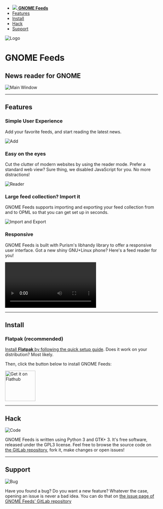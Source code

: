 <nav>

- [<span>![](./logo-symbolic.svg) **GNOME Feeds**</span>](#)
- [Features](#features)
- [Install](#install)
- [Hack](#hack)
- [Support](#support)

</nav>

<!--@MARGIN@-->

![Logo](logo.svg)

# GNOME Feeds

## News reader for GNOME

![Main Window](screenshots/mainwindow.png)

---

## Features

### Simple User Experience

Add your favorite feeds, and start reading the latest news.

![Add](screenshots/add_feed.png)

### Easy on the eyes

Cut the clutter of modern websites by using the reader mode. Prefer a standard web view? Sure thing, we disabled JavaScript for you. No more distractions!

![Reader](screenshots/reader.png)

### Large feed collection? Import it

GNOME Feeds supports importing and exporting your feed collection from and to OPML so that you can get set up in seconds.

![Import and Export](screenshots/import_export.png)

### Responsive

GNOME Feeds is built with Purism's libhandy library to offer a responsive user interface. Got a new shiny GNU+Linux phone? Here's a feed reader for you!

<video autoplay mute controls loop>
    <source src="screenshots/responsive_demo.mp4" type="video/mp4" />
</video>

---

## Install

### Flatpak (recommended)

[Install **Flatpak** by following the quick setup guide](https://flatpak.org/setup/). Does it work on your distribution? Most likely.

Then, click the button below to install GNOME Feeds:

<a href="https://flathub.org/apps/details/org.gabmus.gnome-feeds"><img src="https://raw.githubusercontent.com/flatpak-design-team/flathub-mockups/master/assets/download-button/download.svg?sanitize=true" height="100" alt="Get it on Flathub" /></a>

<!-- ### AUR

If you're using Arch Linux or an Arch based system, you can install the [`gnome-feeds-git`](https://aur.archlinux.org/packages/gnome-feeds-git/) package from the AUR. -->

---

## Hack

![Code](icons/code.svg)

GNOME Feeds is written using Python 3 and GTK+ 3. It's free software, released under the GPL3 license. Feel free to browse the source code on [the GitLab repository](https://gitlab.com/gabmus/gnome-feeds), fork it, make changes or open issues!

---

## Support

![Bug](icons/bug.svg)

Have you found a bug? Do you want a new feature? Whatever the case, opening an issue is never a bad idea. You can do that on [the issue page of GNOME Feeds' GitLab repository](https://gitlab.com/gabmus/gnome-feeds/issues)
